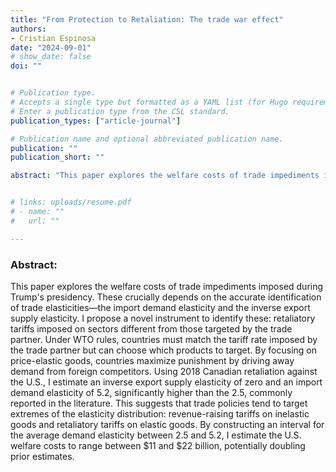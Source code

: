 ```yaml
---
title: "From Protection to Retaliation: The trade war effect"
authors:
- Cristian Espinosa
date: "2024-09-01"
# show_date: false
doi: ""


# Publication type.
# Accepts a single type but formatted as a YAML list (for Hugo requirements).
# Enter a publication type from the CSL standard.
publication_types: ["article-journal"]

# Publication name and optional abbreviated publication name.
publication: ""
publication_short: ""

abstract: "This paper explores the welfare costs of trade impediments imposed during Trump's presidency. These crucially depends on the accurate identification of trade elasticities—the import demand elasticity and the inverse export supply elasticity. I propose a novel instrument to identify these: retaliatory tariffs imposed on sectors different from those targeted by the trade partner. Under WTO rules, countries must match the tariff rate imposed by the trade partner but can choose which products to target. By focusing on price-elastic goods, countries maximize punishment by driving away demand from foreign competitors. Using 2018 Canadian retaliation against the U.S., I estimate an inverse export supply elasticity of zero and an import demand elasticity of 5.2, significantly higher than the 2.5, commonly reported in the literature. This suggests that trade policies tend to target extremes of the elasticity distribution: revenue-raising tariffs on inelastic goods and retaliatory tariffs on elastic goods. By constructing an interval for the average demand elasticity between 2.5 and 5.2, I estimate the U.S. welfare costs to range between $11 and $22 billion, potentially doubling prior estimates."


# links: uploads/resume.pdf
# - name: ""
#   url: ""

---
```

### Abstract:

This paper explores the welfare costs of trade impediments imposed during Trump's presidency. These crucially depends on the accurate identification of trade elasticities—the import demand elasticity and the inverse export supply elasticity. I propose a novel instrument to identify these: retaliatory tariffs imposed on sectors different from those targeted by the trade partner. Under WTO rules, countries must match the tariff rate imposed by the trade partner but can choose which products to target. By focusing on price-elastic goods, countries maximize punishment by driving away demand from foreign competitors. Using 2018 Canadian retaliation against the U.S., I estimate an inverse export supply elasticity of zero and an import demand elasticity of 5.2, significantly higher than the 2.5, commonly reported in the literature. This suggests that trade policies tend to target extremes of the elasticity distribution: revenue-raising tariffs on inelastic goods and retaliatory tariffs on elastic goods. By constructing an interval for the average demand elasticity between 2.5 and 5.2, I estimate the U.S. welfare costs to range between $11 and $22 billion, potentially doubling prior estimates.

